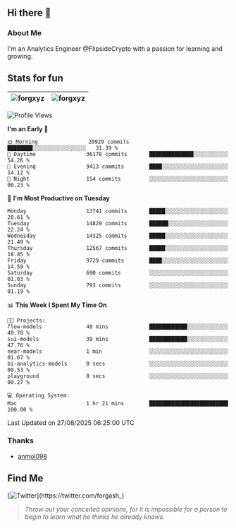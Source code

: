 ## Hi there 👋

### About Me

I'm an Analytics Engineer @FlipsideCrypto with a passion for learning and growing.
  
## Stats for fun

| <img align="center" src="https://github-readme-streak-stats.herokuapp.com/?user=forgxyz&theme=tokyonight" alt="forgxyz" /> | <img align="center" src="https://github-readme-stats.vercel.app/api?username=forgxyz&theme=tokyonight&show_icons=true" alt="forgxyz" /> |
| ------------- |------------- |


<!--START_SECTION:waka-->
![Profile Views](http://img.shields.io/badge/Profile%20Views-0-blue)

**I'm an Early 🐤** 

```text
🌞 Morning                20929 commits       ████████░░░░░░░░░░░░░░░░░   31.39 % 
🌆 Daytime                36178 commits       ██████████████░░░░░░░░░░░   54.26 % 
🌃 Evening                9413 commits        ████░░░░░░░░░░░░░░░░░░░░░   14.12 % 
🌙 Night                  154 commits         ░░░░░░░░░░░░░░░░░░░░░░░░░   00.23 % 
```
📅 **I'm Most Productive on Tuesday** 

```text
Monday                   13741 commits       █████░░░░░░░░░░░░░░░░░░░░   20.61 % 
Tuesday                  14829 commits       ██████░░░░░░░░░░░░░░░░░░░   22.24 % 
Wednesday                14325 commits       █████░░░░░░░░░░░░░░░░░░░░   21.49 % 
Thursday                 12567 commits       █████░░░░░░░░░░░░░░░░░░░░   18.85 % 
Friday                   9729 commits        ████░░░░░░░░░░░░░░░░░░░░░   14.59 % 
Saturday                 690 commits         ░░░░░░░░░░░░░░░░░░░░░░░░░   01.03 % 
Sunday                   793 commits         ░░░░░░░░░░░░░░░░░░░░░░░░░   01.19 % 
```


📊 **This Week I Spent My Time On** 

```text
🐱‍💻 Projects: 
flow-models              40 mins             ████████████░░░░░░░░░░░░░   49.78 % 
sui-models               39 mins             ████████████░░░░░░░░░░░░░   47.76 % 
near-models              1 min               ░░░░░░░░░░░░░░░░░░░░░░░░░   01.67 % 
bi-analytics-models      0 secs              ░░░░░░░░░░░░░░░░░░░░░░░░░   00.53 % 
playground               0 secs              ░░░░░░░░░░░░░░░░░░░░░░░░░   00.27 % 

💻 Operating System: 
Mac                      1 hr 21 mins        █████████████████████████   100.00 % 
```


 Last Updated on 27/08/2025 06:25:00 UTC
<!--END_SECTION:waka-->

### Thanks
 - [anmol098](https://github.com/anmol098/waka-readme-stats/)
  
## Find Me
[![Twitter](https://img.shields.io/twitter/url/https/twitter.com/forgash_.svg?style=social&label=Follow%20%40forgash_)](https://twitter.com/forgash_)


> *Throw out your conceited opinions, for it is impossible for a person to begin to learn what he thinks he already knows.* 
